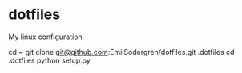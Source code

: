 # dotfiles
My linux configuration

   cd ~
   git clone git@github.com:EmilSodergren/dotfiles.git .dotfiles
   cd .dotfiles
   python setup.py
